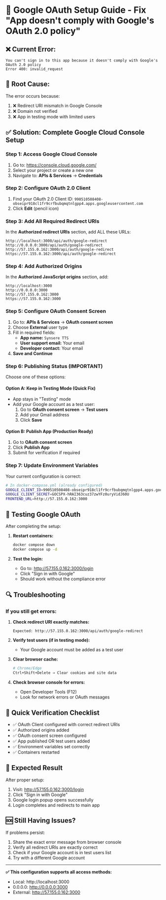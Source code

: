 # 🔐 Google OAuth Setup Guide - Fix "App doesn't comply with Google's OAuth 2.0 policy"

## ❌ **Current Error:**
```
You can't sign in to this app because it doesn't comply with Google's OAuth 2.0 policy
Error 400: invalid_request
```

## 🔧 **Root Cause:**
The error occurs because:
1. ❌ Redirect URI mismatch in Google Console
2. ❌ Domain not verified
3. ❌ App in testing mode with limited users

## ✅ **Solution: Complete Google Cloud Console Setup**

### **Step 1: Access Google Cloud Console**
1. Go to: https://console.cloud.google.com/
2. Select your project or create a new one
3. Navigate to: **APIs & Services** → **Credentials**

### **Step 2: Configure OAuth 2.0 Client**
1. Find your OAuth 2.0 Client ID: `990510508408-obseipr918cl1fr9crfbubqmqtnlgpp4.apps.googleusercontent.com`
2. Click **Edit** (pencil icon)

### **Step 3: Add All Required Redirect URIs**
In the **Authorized redirect URIs** section, add ALL these URLs:

```
http://localhost:3000/api/auth/google-redirect
http://0.0.0.0:3000/api/auth/google-redirect
http://57.155.0.162:3000/api/auth/google-redirect
https://57.155.0.162:3000/api/auth/google-redirect
```

### **Step 4: Add Authorized Origins**
In the **Authorized JavaScript origins** section, add:

```
http://localhost:3000
http://0.0.0.0:3000
http://57.155.0.162:3000
https://57.155.0.162:3000
```

### **Step 5: Configure OAuth Consent Screen**
1. Go to: **APIs & Services** → **OAuth consent screen**
2. Choose **External** user type
3. Fill in required fields:
   - **App name:** `Synsere TTS`
   - **User support email:** Your email
   - **Developer contact:** Your email
4. **Save and Continue**

### **Step 6: Publishing Status (IMPORTANT)**
Choose one of these options:

#### **Option A: Keep in Testing Mode (Quick Fix)**
- App stays in "Testing" mode
- Add your Google account as a test user:
  1. Go to **OAuth consent screen** → **Test users**
  2. Add your Gmail address
  3. Click **Save**

#### **Option B: Publish App (Production Ready)**
1. Go to **OAuth consent screen**
2. Click **Publish App**
3. Submit for verification if required

### **Step 7: Update Environment Variables**

Your current configuration is correct:
```bash
# In docker-compose.yml (already configured)
GOOGLE_CLIENT_ID=990510508408-obseipr918cl1fr9crfbubqmqtnlgpp4.apps.googleusercontent.com
GOOGLE_CLIENT_SECRET=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
FRONTEND_URL=http://57.155.0.162:3000
```

## 🚀 **Testing Google OAuth**

After completing the setup:

1. **Restart containers:**
   ```bash
   docker compose down
   docker compose up -d
   ```

2. **Test the login:**
   - Go to: http://57.155.0.162:3000/login
   - Click "Sign in with Google"
   - Should work without the compliance error

## 🔍 **Troubleshooting**

### **If you still get errors:**

1. **Check redirect URI exactly matches:**
   ```
   Expected: http://57.155.0.162:3000/api/auth/google-redirect
   ```

2. **Verify test users (if in testing mode):**
   - Your Google account must be added as a test user

3. **Clear browser cache:**
   ```bash
   # Chrome/Edge
   Ctrl+Shift+Delete → Clear cookies and site data
   ```

4. **Check browser console for errors:**
   - Open Developer Tools (F12)
   - Look for network errors or OAuth messages

## 📝 **Quick Verification Checklist**

- ✅ OAuth Client configured with correct redirect URIs
- ✅ Authorized origins added
- ✅ OAuth consent screen configured
- ✅ App published OR test users added
- ✅ Environment variables set correctly
- ✅ Containers restarted

## 🎯 **Expected Result**

After proper setup:
1. Visit: http://57.155.0.162:3000/login
2. Click "Sign in with Google"
3. Google login popup opens successfully
4. Login completes and redirects to main app

## 🆘 **Still Having Issues?**

If problems persist:
1. Share the exact error message from browser console
2. Verify all redirect URIs are exactly correct
3. Check if your Google account is in test users list
4. Try with a different Google account

---

**✅ This configuration supports all access methods:**
- Local: http://localhost:3000
- 0.0.0.0: http://0.0.0.0:3000  
- External: http://57.155.0.162:3000 